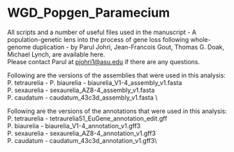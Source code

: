 # WGD_Popgen_Paramecium
All scripts and a number of useful files used in the manuscript - A population-genetic lens into the process of gene loss following whole-genome duplication - by Parul Johri, Jean-Francois Gout, Thomas G. Doak, Michael Lynch, are available here.\
Please contact Parul at pjohri1@asu.edu if there are any questions.

Following are the versions of the assemblies that were used in this analysis:\
P. tetraurelia - 
P. biaurelia - biaurelia_V1-4_assembly_v1.fasta \
P. sexaurelia - sexaurelia_AZ8-4_assembly_v1.fasta \
P. caudatum - caudatum_43c3d_assembly_v1.fasta \

Following are the versions of the annotations that were used in this analysis:\
P. tetraurelia - tetraurelia51_EuGene_annotation_edit.gff\
P. biaurelia - biaurelia_V1-4_annotation_v1.gff3\
P. sexaurelia - sexaurelia_AZ8-4_annotation_v1.gff3\
P. caudatum - caudatum_43c3d_annotation_v1.gff3\
